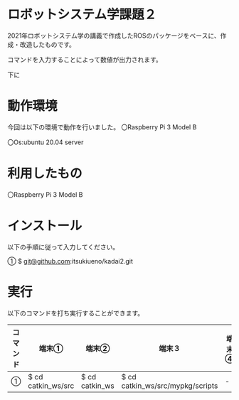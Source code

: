 # ロボットシステム学課題２
2021年ロボットシステム学の講義で作成したROSのパッケージをベースに、作成・改造したものです。

コマンドを入力することによって数値が出力されます。

下に

# 動作環境
今回は以下の環境で動作を行いました。
〇Raspberry Pi 3 Model B

〇Os:ubuntu 20.04 server

# 利用したもの
〇Raspberry Pi 3 Model B

# インストール
以下の手順に従って入力してください。

① $ git@github.com:itsukiueno/kadai2.git


# 実行
以下のコマンドを打ち実行することができます。

| コマンド | 端末① | 端末② | 端末３ | 端末④ |
| ----- | ----- | ----- | ----- | ----- |
| ① | $ cd catkin_ws/src | $ cd catkin_ws | $ cd catkin_ws/src/mypkg/scripts | - |
